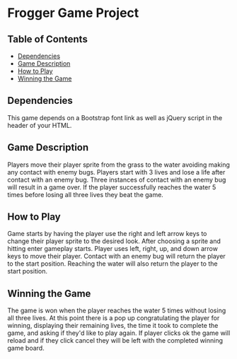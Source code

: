 # Frogger Game Project

## Table of Contents

* [Dependencies](#dependencies)
* [Game Description](#gamedescription)
* [How to Play](#howtoplay)
* [Winning the Game](#winningthegame)

## Dependencies

This game depends on a Bootstrap font link as well as jQuery script in the header of your HTML.

## Game Description

Players move their player sprite from the grass to the water avoiding making any contact with enemy bugs. Players start with 3 lives and lose a life after contact with an enemy bug. Three instances of contact with an enemy bug will result in a game over. If the player successfully reaches the water 5 times before losing all three lives they beat the game.

## How to Play

Game starts by having the player use the right and left arrow keys to change their player sprite to the desired look. After choosing a sprite and hitting enter gameplay starts. Player uses left, right, up, and down arrow keys to move their player. Contact with an enemy bug will return the player to the start position. Reaching the water will also return the player to the start position.

## Winning the Game

The game is won when the player reaches the water 5 times without losing all three lives. At this point there is a pop up congratulating the player for winning, displaying their remaining lives, the time it took to complete the game, and asking if they'd like to play again. If player clicks ok the game will reload and if they click cancel they will be left with the completed winning game board.
